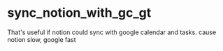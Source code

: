 # sync_notion_with_gc_gt
That's useful if notion could sync with google calendar and tasks. cause notion slow, google fast
